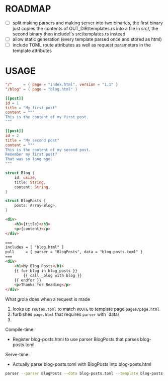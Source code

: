 # ROADMAP
- [ ] split making parsers and making server into two binaries,
      the first binary just copies the contents of OUT_DIR/templates.rs into a file in src/,
      the second binary then include!'s src/templates.rs instead
- [ ] allow static generation (every template parsed once and stored as html)
- [ ] include TOML route attributes as well as request parameters in the template attributes

# USAGE

```toml
"/"     = { page = "index.html", version = "1.1" }
"/blog" = { page = "blog.html" }
```

```toml blog-posts.toml
[[post]]
id = 1
title = "My first post"
content = """
This is the content of my first post.
"""

[[post]]
id = 2
title = "My second post"
content = """
This is the content of my second post.
Remember my first post?
That was so long ago.
"""
```


```rust blog.rs
struct Blog {
    id: usize,
    title: String,
    content: String,
}

struct BlogPosts {
    posts: Array<Blog>,
}
```


```html blog.html
<div>
    <h3>{title}</h3>
    <p>{content}</p>
</div>
```


```html blog-posts.html
===
includes = [ "blog.html" ]
pull     = { parser = "BlogPosts", data = "blog-posts.toml" }
===
<div>
    <h1>My Blog Posts</h1>
    {{ for blog in blog_posts }}
        {{ call _blog with blog }}
    {{ endfor }}
    <p>Thanks for Reading</p>
</div>
```



What grola does when a request is made
1. looks up `routes.toml` to match `ROUTE` to template page `pages/page.html`
2. furbishes `page.html` that requires `parser` with `data/
3. 

Compile-time:
+ Register blog-posts.html to use parser BlogPosts that parses blog-posts.toml

Serve-time:
+ Actually parse blog-posts.toml with BlogPosts into blog-posts.html

```sh
parser --parser BlogPosts --data blog-posts.toml --template blog-posts.html
```
